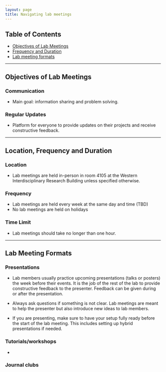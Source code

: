 ```yaml
---
layout: page
title: Navigating lab meetings
---
```


## Table of Contents
- [Objectives of Lab Meetings](#objectives-of-lab-meetings)
- [Frequency and Duration](#frequency-and-duration)
- [Lab meeting formats](#lab-meeting-formats)

---

## Objectives of Lab Meetings

### Communication
- Main goal: information sharing and problem solving.
  
### Regular Updates
- Platform for everyone to provide updates on their projects and receive constructive feedback.

---

## Location, Frequency and Duration

### Location
- Lab meetings are held in-person in room 4105 at the Western Interdisciplinary Research Building unless specified otherwise.

### Frequency
- Lab meetings are held every week at the same day and time (TBD)
- No lab meetings are held on holidays

### Time Limit
- Lab meetings should take no longer than one hour.

---

## Lab Meeting Formats

### Presentations
- Lab members usually practice upcoming presentations (talks or posters) the week before their events. It is the job of the rest of the lab to provide constructive feedback to the presenter. Feedback can be given during or after the presentation.

- Always ask questions if something is not clear. Lab meetings are meant to help the presenter but also introduce new ideas to lab members.

- If you are presenting, make sure to have your setup fully ready before the start of the lab meeting. This includes setting up hybrid presentations if needed.


### Tutorials/workshops
-

### Journal clubs